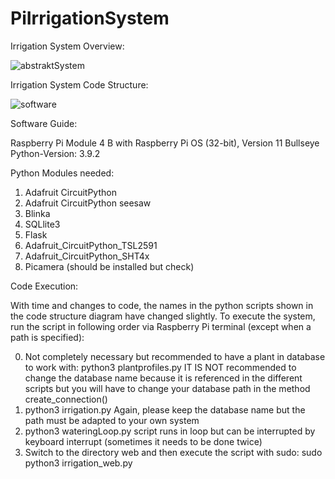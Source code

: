 # PiIrrigationSystem

Irrigation System Overview:

![abstraktSystem](https://github.com/Laceleaf/PiIrrigationSystem/assets/76946697/53d44395-61b7-42f7-ac38-ee0c78f6cbe9)

Irrigation System Code Structure:

![software](https://github.com/Laceleaf/PiIrrigationSystem/assets/76946697/3225db8a-47c4-420f-a126-79c661c2db2c)

Software Guide: 

Raspberry Pi Module 4 B with Raspberry Pi OS (32-bit), Version 11 Bullseye 
Python-Version: 3.9.2 

Python Modules needed: 
1. Adafruit CircuitPython 
2. Adafruit CircuitPython seesaw
3. Blinka 
4. SQLlite3 
5. Flask 
6. Adafruit_CircuitPython_TSL2591 
7. Adafruit_CircuitPython_SHT4x 
8. Picamera (should be installed but check) 

Code Execution: 

With time and changes to code, the names in the python scripts shown in the code structure diagram have changed slightly.
To execute the system, run the script in following order via Raspberry Pi terminal (except when a path is specified):

0. Not completely necessary but recommended to have a plant in database to work with:
   python3 plantprofiles.py
   IT IS NOT recommended to change the database name because it is referenced in the different scripts but you will have to
   change your database path in the method create_connection()
1. python3 irrigation.py
   Again, please keep the database name but the path must be adapted to your own system
2. python3 wateringLoop.py
   script runs in loop but can be interrupted by keyboard interrupt (sometimes it needs to be done twice)
3. Switch to the directory web and then execute the script with sudo:
   sudo python3 irrigation_web.py

